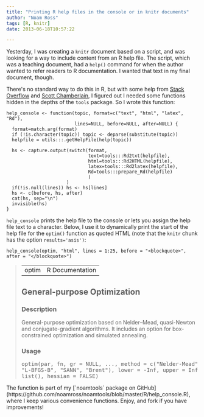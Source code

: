 ```yaml
---
title: "Printing R help files in the console or in knitr documents"
author: "Noam Ross"
tags: [R, knitr]
date: 2013-06-18T10:57:22

--- 
```



Yesterday, I was creating a `knitr` document based on a script, and was
looking for a way to include content from an R help file. The script,
which was a teaching document, had a `help()` command for when the
author wanted to refer readers to R documentation. I wanted that text in
my final document, though.

There's no standard way to do this in R, but with some help from [Stack
Overflow](http://stackoverflow.com/questions/7493843/how-to-write-contents-of-help-to-a-file-from-within-r)
and [Scott Chamberlain](https://gist.github.com/SChamberlain/5801605), I
figured out I needed some functions hidden in the depths of the `tools`
package. So I wrote this function:

    help_console <- function(topic, format=c("text", "html", "latex", "Rd"),
                             lines=NULL, before=NULL, after=NULL) {  
      format=match.arg(format)
      if (!is.character(topic)) topic <- deparse(substitute(topic))
      helpfile = utils:::.getHelpFile(help(topic))

      hs <- capture.output(switch(format, 
                                  text=tools:::Rd2txt(helpfile),
                                  html=tools:::Rd2HTML(helpfile),
                                  latex=tools:::Rd2latex(helpfile),
                                  Rd=tools:::prepare_Rd(helpfile)
                                  )
                          )
      if(!is.null(lines)) hs <- hs[lines]
      hs <- c(before, hs, after)
      cat(hs, sep="\n")
      invisible(hs)
    }

`help_console` prints the help file to the console or lets you assign
the help file text to a character. Below, I use it to dynamically print
the start of the help file for the `optim()` function as quoted HTML
(note that the `knitr` chunk has the option `results='asis')`:

~~~~ {.r}
help_console(optim, "html", lines = 1:25, before = "<blockquote>", after = "</blockquote>")
~~~~

<blockquote>
<!DOCTYPE html PUBLIC "-//W3C//DTD HTML 4.01 Transitional//EN">
<html><head><title>
R: General-purpose Optimization
</title>
<meta http-equiv="Content-Type" content="text/html; charset=utf-8">
<link rel="stylesheet" type="text/css" href="R.css">
</head><body>

<table width="100%" summary="page for optim"><tr><td>
optim
</td><td align="right">
R Documentation
</td></tr></table>

<h2>
General-purpose Optimization
</h2>

<h3>
Description
</h3>

<p>
General-purpose optimization based on Nelder–Mead, quasi-Newton and
conjugate-gradient algorithms. It includes an option for box-constrained
optimization and simulated annealing.
</p>


<h3>
Usage
</h3>

<pre>
optim(par, fn, gr = NULL, ..., method = c("Nelder-Mead", "BFGS", "CG",
"L-BFGS-B", "SANN", "Brent"), lower = -Inf, upper = Inf, control =
list(), hessian = FALSE)
</blockquote>


The function is part of my [`noamtools` package on
GitHub](https://github.com/noamross/noamtools/blob/master/R/help_console.R),
where I keep various convenience functions. Enjoy, and fork if you have
improvements!
